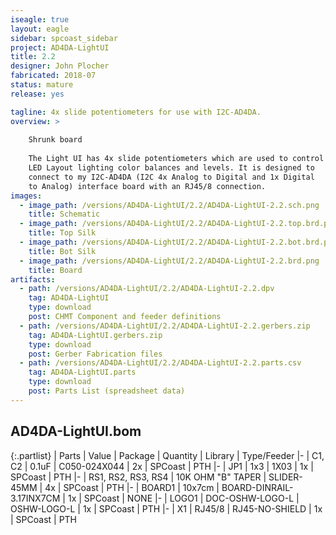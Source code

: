 ```yaml
---
iseagle: true
layout: eagle
sidebar: spcoast_sidebar
project: AD4DA-LightUI
title: 2.2
designer: John Plocher
fabricated: 2018-07
status: mature
release: yes

tagline: 4x slide potentiometers for use with I2C-AD4DA.
overview: >
    
    Shrunk board
    
    The Light UI has 4x slide potentiometers which are used to control
    LED Layout lighting color balances and levels. It is designed to
    connect to my I2C-AD4DA (I2C 4x Analog to Digital and 1x Digital
    to Analog) interface board with an RJ45/8 connection.
images:
  - image_path: /versions/AD4DA-LightUI/2.2/AD4DA-LightUI-2.2.sch.png
    title: Schematic
  - image_path: /versions/AD4DA-LightUI/2.2/AD4DA-LightUI-2.2.top.brd.png
    title: Top Silk
  - image_path: /versions/AD4DA-LightUI/2.2/AD4DA-LightUI-2.2.bot.brd.png
    title: Bot Silk
  - image_path: /versions/AD4DA-LightUI/2.2/AD4DA-LightUI-2.2.brd.png
    title: Board
artifacts:
  - path: /versions/AD4DA-LightUI/2.2/AD4DA-LightUI-2.2.dpv
    tag: AD4DA-LightUI
    type: download
    post: CHMT Component and feeder definitions
  - path: /versions/AD4DA-LightUI/2.2/AD4DA-LightUI-2.2.gerbers.zip
    tag: AD4DA-LightUI.gerbers.zip
    type: download
    post: Gerber Fabrication files
  - path: /versions/AD4DA-LightUI/2.2/AD4DA-LightUI-2.2.parts.csv
    tag: AD4DA-LightUI.parts
    type: download
    post: Parts List (spreadsheet data)
---
```


## AD4DA-LightUI.bom

{:.partlist}
| Parts | Value | Package | Quantity | Library | Type/Feeder
|-
| C1, C2 | 0.1uF | C050-024X044 | 2x | SPCoast | PTH
|-
| JP1 | 1x3 | 1X03 | 1x | SPCoast | PTH
|-
| RS1, RS2, RS3, RS4 | 10K OHM "B" TAPER | SLIDER-45MM | 4x | SPCoast | PTH
|-
| BOARD1 | 10x7cm | BOARD-DINRAIL-3.17INX7CM | 1x | SPCoast | NONE
|-
| LOGO1 | DOC-OSHW-LOGO-L | OSHW-LOGO-L | 1x | SPCoast | PTH
|-
| X1 | RJ45/8 | RJ45-NO-SHIELD | 1x | SPCoast | PTH
